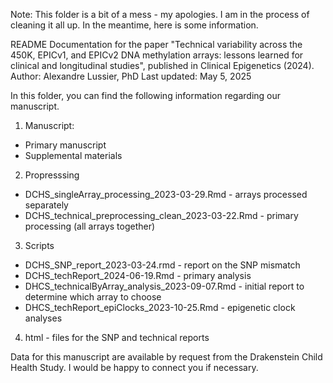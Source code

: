 Note: This folder is a bit of a mess - my apologies. I am in the process of cleaning it all up. In the meantime, here is some information. 

README
Documentation for the paper "Technical variability across the 450K, EPICv1, and EPICv2 DNA methylation arrays: lessons learned for clinical and longitudinal studies", published in Clinical Epigenetics (2024).
Author: 	Alexandre Lussier, PhD
Last updated:	May 5, 2025

In this folder, you can find the following information regarding our manuscript. 

1. Manuscript:
 - Primary manuscript
 - Supplemental materials

2. Propresssing
 - DCHS_singleArray_processing_2023-03-29.Rmd - arrays processed separately
 - DCHS_technical_preprocessing_clean_2023-03-22.Rmd - primary processing (all arrays together)

3. Scripts
 - DCHS_SNP_report_2023-03-24.rmd - report on the SNP mismatch
 - DCHS_techReport_2024-06-19.Rmd - primary analysis
 - DHCS_technicalByArray_analysis_2023-09-07.Rmd - initial report to determine which array to choose
 - DHCS_techReport_epiClocks_2023-10-25.Rmd - epigenetic clock analyses

4. html - files for the SNP and technical reports


Data for this manuscript are available by request from the Drakenstein Child Health Study. I would be happy to connect you if necessary. 

